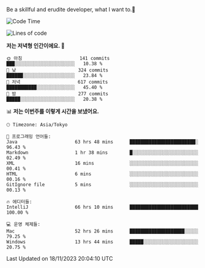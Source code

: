 Be a skillful and erudite developer, what I want to.👶

<!--START_SECTION:waka-->
![Code Time](http://img.shields.io/badge/Code%20Time-177%20hrs%2041%20mins-blue)

![Lines of code](https://img.shields.io/badge/%EC%A0%80%EB%8A%94%20%EC%97%AC%ED%83%9C%EA%B9%8C%EC%A7%80%20-733.4%20thousand%20%EC%A4%84%EC%9D%98%20%EC%BD%94%EB%93%9C%EB%A5%BC%20%EC%9E%91%EC%84%B1%ED%96%88%EC%96%B4%EC%9A%94.-blue)

**저는 저녁형 인간이에요. 🦉** 

```text
🌞 아침                     141 commits         ███░░░░░░░░░░░░░░░░░░░░░░   10.38 % 
🌆 낮　                     324 commits         ██████░░░░░░░░░░░░░░░░░░░   23.84 % 
🌃 저녁                     617 commits         ███████████░░░░░░░░░░░░░░   45.40 % 
🌙 밤　                     277 commits         █████░░░░░░░░░░░░░░░░░░░░   20.38 % 
```


📊 **저는 이번주를 이렇게 시간을 보냈어요.** 

```text
🕑︎ Timezone: Asia/Tokyo

💬 프로그래밍 언어들: 
Java                     63 hrs 48 mins      ████████████████████████░   96.43 % 
Markdown                 1 hr 38 mins        █░░░░░░░░░░░░░░░░░░░░░░░░   02.49 % 
XML                      16 mins             ░░░░░░░░░░░░░░░░░░░░░░░░░   00.41 % 
HTML                     6 mins              ░░░░░░░░░░░░░░░░░░░░░░░░░   00.16 % 
GitIgnore file           5 mins              ░░░░░░░░░░░░░░░░░░░░░░░░░   00.13 % 

🔥 에디터들: 
IntelliJ                 66 hrs 10 mins      █████████████████████████   100.00 % 

💻 운영 체제들: 
Mac                      52 hrs 26 mins      ████████████████████░░░░░   79.25 % 
Windows                  13 hrs 44 mins      █████░░░░░░░░░░░░░░░░░░░░   20.75 % 
```


 Last Updated on 18/11/2023 20:04:10 UTC
<!--END_SECTION:waka-->
